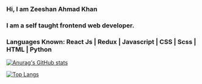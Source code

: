### Hi, I am Zeeshan Ahmad Khan
### I am a self taught frontend web developer.

### Languages Known: React Js | Redux | Javascript | CSS | Scss | HTML | Python

[![Anurag's GitHub stats](https://github-readme-stats.vercel.app/api?username=zeeshan-ahmad-khan&show_icons=true&theme=gruvbox)](https://github.com/zeeshan-ahmad-khan)

[![Top Langs](https://github-readme-stats.vercel.app/api/top-langs/?username=zeeshan-ahmad-khan&langs_count=10&theme=gruvbox&layout=compact)](https://github.com/zeeshan-ahmad-khan)
